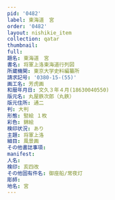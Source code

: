 ```yaml
---
pid: '0482'
label: 東海道　宮
order: '0482'
layout: nishikie_item
collection: qatar
thumbnail: 
full: 
題名: 東海道　宮
書名: 将軍上洛東海道行列図
所蔵機関: 東京大学史料編纂所
請求記号: '0380-15-(55)'
画工名: 芳虎画
和暦年月日: 文久３年４月(18630040550)
版元名: 丸屋鉄次郎（丸鉄）
版元住所: 通二
判: 大判
形態: 竪絵 １枚
彩色: 錦絵
検印状況: あり
主題: 将軍上洛
細目: 風景画
その他書誌事項: 
manifest: 
人名: 
検印: 亥四改
その他固有件名: 御座船/常夜灯
彫師: 
地名: 宮
---
```

